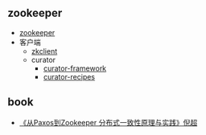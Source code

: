 ## zookeeper
* [zookeeper](/docs/30-distributed/src/registry/zookeeperzookeeper/zookeeper/README.md)
* 客户端
  * [zkclient](/docs/30-distributed/src/registry/zookeeper/zkclient/)
  * curator
    * [curator-framework](/docs/30-distributed/src/registry/zookeeper/curator-framework/)
    * [curator-recipes](/docs/30-distributed/src/registry/zookeeper/curator-recipes/)

## book
* [《从Paxos到Zookeeper 分布式一致性原理与实践》倪超](/docs/99-book/notes/30-distributed/从Paxos到ZooKeeper.md)